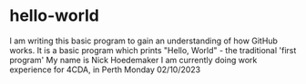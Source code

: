 # hello-world
I am writing this basic program to gain an understanding of how GitHub works.
It is a basic program which prints "Hello, World" - the traditional 'first program'
My name is Nick Hoedemaker
I am currently doing work experience for 4CDA, in Perth
Monday 02/10/2023

